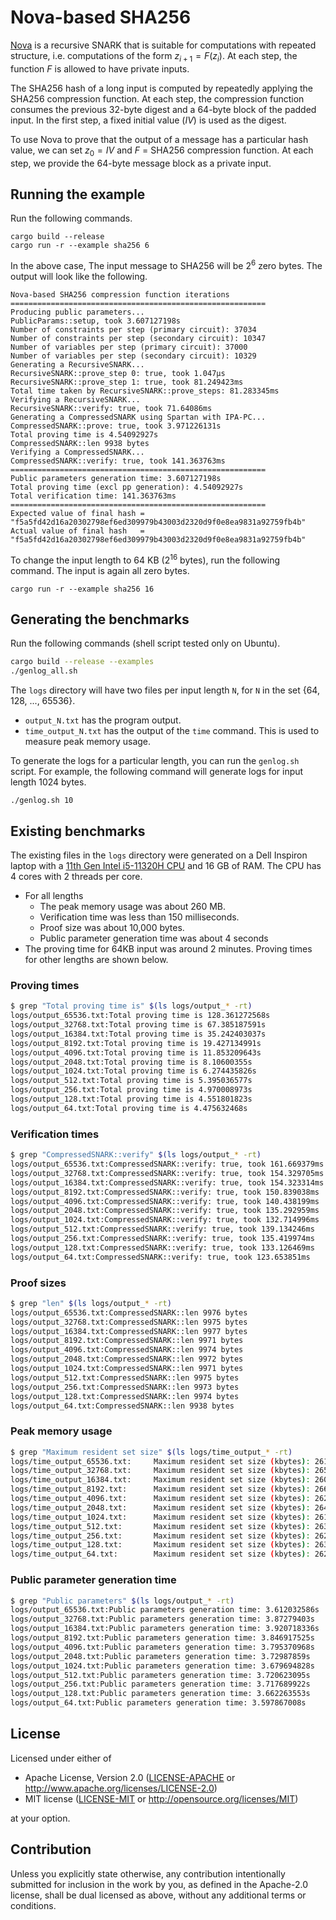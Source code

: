 # Nova-based SHA256
 
[Nova](https://github.com/microsoft/Nova) is a recursive SNARK that is suitable for computations with repeated structure, i.e. computations of the form $z_{i+1} = F(z_i)$. At each step, the function $F$ is allowed to have private inputs.

The SHA256 hash of a long input is computed by repeatedly applying the SHA256 compression function. At each step, the compression function consumes the previous 32-byte digest and a 64-byte block of the padded input. In the first step, a fixed initial value ($IV$) is used as the digest.

To use Nova to prove that the output of a message has a particular hash value, we can set $z_0 = IV$ and $F$ = SHA256 compression function. At each step, we provide the 64-byte message block as a private input.

## Running the example
Run the following commands.
```
cargo build --release
cargo run -r --example sha256 6
```
In the above case, The input message to SHA256 will be $2^6$ zero bytes. The output will look like the following.
```
Nova-based SHA256 compression function iterations
=========================================================
Producing public parameters...
PublicParams::setup, took 3.607127198s 
Number of constraints per step (primary circuit): 37034
Number of constraints per step (secondary circuit): 10347
Number of variables per step (primary circuit): 37000
Number of variables per step (secondary circuit): 10329
Generating a RecursiveSNARK...
RecursiveSNARK::prove_step 0: true, took 1.047µs 
RecursiveSNARK::prove_step 1: true, took 81.249423ms 
Total time taken by RecursiveSNARK::prove_steps: 81.283345ms
Verifying a RecursiveSNARK...
RecursiveSNARK::verify: true, took 71.64086ms
Generating a CompressedSNARK using Spartan with IPA-PC...
CompressedSNARK::prove: true, took 3.971226131s
Total proving time is 4.54092927s
CompressedSNARK::len 9938 bytes
Verifying a CompressedSNARK...
CompressedSNARK::verify: true, took 141.363763ms
=========================================================
Public parameters generation time: 3.607127198s 
Total proving time (excl pp generation): 4.54092927s
Total verification time: 141.363763ms
=========================================================
Expected value of final hash = "f5a5fd42d16a20302798ef6ed309979b43003d2320d9f0e8ea9831a92759fb4b"
Actual value of final hash   = "f5a5fd42d16a20302798ef6ed309979b43003d2320d9f0e8ea9831a92759fb4b"
```

To change the input length to 64 KB ($2^{16}$ bytes), run the following command. The input is again all zero bytes.
```
cargo run -r --example sha256 16
```

## Generating the benchmarks
Run the following commands (shell script tested only on Ubuntu).
```bash
cargo build --release --examples
./genlog_all.sh
```
The `logs` directory will have two files per input length `N`, for `N` in the set {64, 128, ..., 65536}.

- `output_N.txt` has the program output.
- `time_output_N.txt` has the output of the `time` command. This is used to measure peak memory usage.

To generate the logs for a particular length, you can run the `genlog.sh` script. For example, the following command will generate logs for input length 1024 bytes.
```
./genlog.sh 10
```
## Existing benchmarks
The existing files in the `logs` directory were generated on a Dell Inspiron laptop with a [11th Gen Intel i5-11320H CPU](https://ark.intel.com/content/www/us/en/ark/products/217183/intel-core-i511320h-processor-8m-cache-up-to-4-50-ghz-with-ipu.html) and 16 GB of RAM. The CPU has 4 cores with 2 threads per core.
- For all lengths
  - The peak memory usage was about 260 MB.
  - Verification time was less than 150 milliseconds.
  - Proof size was about 10,000 bytes.
  - Public parameter generation time was about 4 seconds
- The proving time for 64KB input was around 2 minutes. Proving times for other lengths are shown below.

### Proving times
```bash
$ grep "Total proving time is" $(ls logs/output_* -rt)
logs/output_65536.txt:Total proving time is 128.361272568s
logs/output_32768.txt:Total proving time is 67.385187591s
logs/output_16384.txt:Total proving time is 35.242403037s
logs/output_8192.txt:Total proving time is 19.427134991s
logs/output_4096.txt:Total proving time is 11.853209643s
logs/output_2048.txt:Total proving time is 8.10600355s
logs/output_1024.txt:Total proving time is 6.274435826s
logs/output_512.txt:Total proving time is 5.395036577s
logs/output_256.txt:Total proving time is 4.970008973s
logs/output_128.txt:Total proving time is 4.551801823s
logs/output_64.txt:Total proving time is 4.475632468s
```

### Verification times
```bash
$ grep "CompressedSNARK::verify" $(ls logs/output_* -rt)
logs/output_65536.txt:CompressedSNARK::verify: true, took 161.669379ms
logs/output_32768.txt:CompressedSNARK::verify: true, took 154.329705ms
logs/output_16384.txt:CompressedSNARK::verify: true, took 154.323314ms
logs/output_8192.txt:CompressedSNARK::verify: true, took 150.839038ms
logs/output_4096.txt:CompressedSNARK::verify: true, took 140.438199ms
logs/output_2048.txt:CompressedSNARK::verify: true, took 135.292959ms
logs/output_1024.txt:CompressedSNARK::verify: true, took 132.714996ms
logs/output_512.txt:CompressedSNARK::verify: true, took 139.134246ms
logs/output_256.txt:CompressedSNARK::verify: true, took 135.419974ms
logs/output_128.txt:CompressedSNARK::verify: true, took 133.126469ms
logs/output_64.txt:CompressedSNARK::verify: true, took 123.653851ms
```

### Proof sizes
```bash
$ grep "len" $(ls logs/output_* -rt)
logs/output_65536.txt:CompressedSNARK::len 9976 bytes
logs/output_32768.txt:CompressedSNARK::len 9975 bytes
logs/output_16384.txt:CompressedSNARK::len 9977 bytes
logs/output_8192.txt:CompressedSNARK::len 9971 bytes
logs/output_4096.txt:CompressedSNARK::len 9974 bytes
logs/output_2048.txt:CompressedSNARK::len 9972 bytes
logs/output_1024.txt:CompressedSNARK::len 9971 bytes
logs/output_512.txt:CompressedSNARK::len 9975 bytes
logs/output_256.txt:CompressedSNARK::len 9973 bytes
logs/output_128.txt:CompressedSNARK::len 9974 bytes
logs/output_64.txt:CompressedSNARK::len 9938 bytes
```

### Peak memory usage
```bash
$ grep "Maximum resident set size" $(ls logs/time_output_* -rt)
logs/time_output_65536.txt:     Maximum resident set size (kbytes): 261356
logs/time_output_32768.txt:     Maximum resident set size (kbytes): 265844
logs/time_output_16384.txt:     Maximum resident set size (kbytes): 260856
logs/time_output_8192.txt:      Maximum resident set size (kbytes): 266920
logs/time_output_4096.txt:      Maximum resident set size (kbytes): 262376
logs/time_output_2048.txt:      Maximum resident set size (kbytes): 264108
logs/time_output_1024.txt:      Maximum resident set size (kbytes): 261804
logs/time_output_512.txt:       Maximum resident set size (kbytes): 263784
logs/time_output_256.txt:       Maximum resident set size (kbytes): 262496
logs/time_output_128.txt:       Maximum resident set size (kbytes): 263340
logs/time_output_64.txt:        Maximum resident set size (kbytes): 262608
```
### Public parameter generation time
```bash
$ grep "Public parameters" $(ls logs/output_* -rt)
logs/output_65536.txt:Public parameters generation time: 3.612032586s 
logs/output_32768.txt:Public parameters generation time: 3.87279403s 
logs/output_16384.txt:Public parameters generation time: 3.920718336s 
logs/output_8192.txt:Public parameters generation time: 3.846917525s 
logs/output_4096.txt:Public parameters generation time: 3.795370968s 
logs/output_2048.txt:Public parameters generation time: 3.72987859s 
logs/output_1024.txt:Public parameters generation time: 3.679694828s 
logs/output_512.txt:Public parameters generation time: 3.720623095s 
logs/output_256.txt:Public parameters generation time: 3.717689922s 
logs/output_128.txt:Public parameters generation time: 3.662263553s 
logs/output_64.txt:Public parameters generation time: 3.597867008s
```


## License

Licensed under either of

 * Apache License, Version 2.0
   ([LICENSE-APACHE](LICENSE-APACHE) or http://www.apache.org/licenses/LICENSE-2.0)
 * MIT license
   ([LICENSE-MIT](LICENSE-MIT) or http://opensource.org/licenses/MIT)

at your option.

## Contribution

Unless you explicitly state otherwise, any contribution intentionally submitted
for inclusion in the work by you, as defined in the Apache-2.0 license, shall be
dual licensed as above, without any additional terms or conditions.